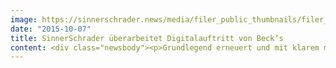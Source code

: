 ```yaml
---
image: https://sinnerschrader.news/media/filer_public_thumbnails/filer_public/2e/b7/2eb74d4f-22fb-4421-b516-2f8b3c94e857/pm-becks-720x450.png__480x288_q85_crop_subsampling-2_upscale.jpg
date: "2015-10-07"
title: SinnerSchrader überarbeitet Digitalauftritt von Beck’s
content: <div class="newsbody"><p>Grundlegend erneuert und mit klarem mobilen Fokus - so präsentiert sich Beck’s ab sofort im Netz. Die im responsive Design gestaltete www.becks.de richtet sich insbesondere an die Nutzer von Smartphones und Tablets. Sie machen inzwischen die Mehrheit aller Besucher aus, die mit der Marke der Brauerei-Gruppe Anheuser-Busch InBev digital interagieren.</p><p>Auf <a href="http&#58;//www.becks.de/">www.becks.de</a> erhalten Interessierte alle Informationen zu den verschiedenen Biersorten, der Unternehmensgeschichte sowie zu allen großen, markenrelevanten Themen wie z.B. Musikfestivals. Die Seite dient zudem als Plattform, auf der Inhalte der verschiedenen Marken noch einmal gebündelt erlebbar werden. </p><p>Die übersichtliche Onepager-Struktur ermöglicht den Nutzern die schnelle Navigation und schafft immer neue Berührungspunkte mit der Marke. SinnerSchrader betreut Beck’s seit zwei Jahren. Der Aufgabenbereich umfasst neben dem digitalen Markenauftritt von Beck’s, die Betreuung aller Online-Kanäle und die digitale Aktivierung von Markenkampagnen. </p></div>
---
```

